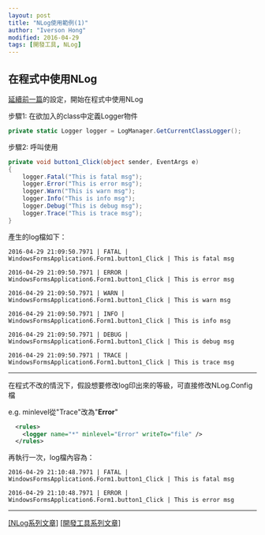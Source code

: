```yaml
---
layout: post
title: "NLog使用範例(1)"
author: "Iverson Hong"
modified: 2016-04-29
tags: [開發工具, NLog]
---
```


## 在程式中使用NLog ##

[延續前一篇](http://iverson127.github.io/NLog_Config/)的設定，開始在程式中使用NLog

步驟1: 在欲加入的class中定義Logger物件

~~~csharp
private static Logger logger = LogManager.GetCurrentClassLogger();
~~~

步驟2: 呼叫使用

~~~csharp
private void button1_Click(object sender, EventArgs e)
{
    logger.Fatal("This is fatal msg");
    logger.Error("This is error msg");
    logger.Warn("This is warn msg");
    logger.Info("This is info msg");
    logger.Debug("This is debug msg");
    logger.Trace("This is trace msg");
}
~~~

產生的log檔如下：

    2016-04-29 21:09:50.7971 | FATAL | WindowsFormsApplication6.Form1.button1_Click | This is fatal msg  
    
    2016-04-29 21:09:50.7971 | ERROR | WindowsFormsApplication6.Form1.button1_Click | This is error msg  
    
    2016-04-29 21:09:50.7971 | WARN | WindowsFormsApplication6.Form1.button1_Click | This is warn msg  
    
    2016-04-29 21:09:50.7971 | INFO | WindowsFormsApplication6.Form1.button1_Click | This is info msg  
    
    2016-04-29 21:09:50.7971 | DEBUG | WindowsFormsApplication6.Form1.button1_Click | This is debug msg  
    
    2016-04-29 21:09:50.7971 | TRACE | WindowsFormsApplication6.Form1.button1_Click | This is trace msg  

----------

在程式不改的情況下，假設想要修改log印出來的等級，可直接修改NLog.Config檔

e.g. minlevel從"Trace"改為"**Error**"

~~~xml
  <rules>
    <logger name="*" minlevel="Error" writeTo="file" />
  </rules>
~~~

再執行一次，log檔內容為：

    2016-04-29 21:10:48.7971 | FATAL | WindowsFormsApplication6.Form1.button1_Click | This is fatal msg  
    
    2016-04-29 21:10:48.7971 | ERROR | WindowsFormsApplication6.Form1.button1_Click | This is error msg  
    
----------

[[NLog系列文章]](http://iverson127.github.io/tags/#NLog)
[[開發工具系列文章]](http://iverson127.github.io/tags/#開發工具)